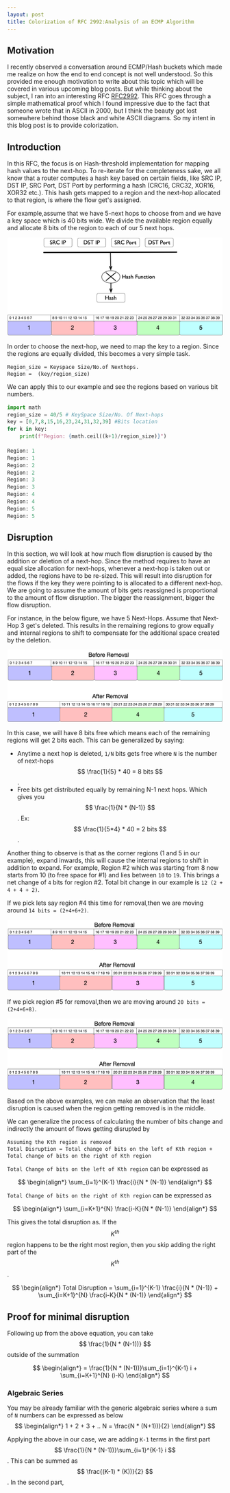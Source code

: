 ```yaml
---
layout: post
title: Colorization of RFC 2992:Analysis of an ECMP Algorithm
---
```

## Motivation
I recently observed a conversation around ECMP/Hash buckets which made me realize on how the end to end concept is not 
well understood. So this provided me enough motivation to write about this topic which will be covered in various 
upcoming blog posts. But while thinking about the subject, I ran into an interesting RFC [RFC2992](https://tools.ietf.org/html/rfc2992).
This RFC goes through a simple mathematical proof which I found impressive due to the fact that someone wrote that in 
ASCII in 2000, but I think the beauty got lost somewhere behind those black and white ASCII diagrams. So my intent in this
blog post is to provide colorization.

## Introduction
In this RFC, the focus is on Hash-threshold implementation for mapping hash values to the next-hop. To re-iterate for the
completeness sake, we all know that a router computes a hash key based on certain fields, like SRC IP, DST IP, SRC Port, 
DST Port by performing a hash (CRC16, CRC32, XOR16, XOR32 etc.).  This hash gets mapped to a region and the next-hop allocated
to that region, is where the flow get's assigned.

For example,assume that we have 5-next hops to choose from and we have a key space which is 40 bits wide. We divide the 
available region equally and allocate 8 bits of the region to each of our 5 next hops.

![ECMP Hashing](/images/post2/ecmp_analysis_fig1.png "ECMP Hashing")

In order to choose the next-hop, we need to map the key to a region. Since the regions are equally divided, this becomes
a very simple task.

```
Region_size = Keyspace Size/No.of Nexthops. 
Region =  (key/region_size)
```

We can apply this to our example and see the regions based on various bit numbers.

```python
import math
region_size = 40/5 # KeySpace Size/No. Of Next-hops
key = [0,7,8,15,16,23,24,31,32,39] #Bits location
for k in key:
    print(f"Region: {math.ceil((k+1)/region_size)}")

Region: 1
Region: 1
Region: 2
Region: 2
Region: 3
Region: 3
Region: 4
Region: 4
Region: 5
Region: 5
```

## Disruption
In this section, we will look at how much flow disruption is caused by the addition or deletion of a next-hop. Since the
method requires to have an equal size allocation for next-hops, whenever a next-hop is taken out or added, the regions have
to be re-sized. This will result into disruption for the flows if the key they were pointing to is allocated to a different
next-hop. We are going to assume the amount of bits gets reassigned is proportional to the amount of flow disruption. The
bigger the reassignment, bigger the flow disruption.

For instance, in the below figure, we have 5 Next-Hops. Assume that Next-Hop 3 get's deleted. This results in the remaining
regions to grow equally and internal regions to shift to compensate for the additional space created by the deletion.

![Flow Disruption1](/images/post2/ecmp_analysis_fig2.png "Flow Disruption Region3")

In this case, we will have 8 bits free which means each of the remaining regions will get 2 bits each. This can be generalized by saying:

* Anytime a next hop is deleted, `1/N` bits gets free where `N` is the number of next-hops $$ \frac{1}{5} * 40 = 8 bits $$.
* Free bits get distributed equally by remaining N-1 next hops. Which gives you $$ \frac{1}{N * (N-1)} $$.  Ex: $$ \frac{1}{5*4} * 40 = 2 bits $$.

Another thing to observe is that as the corner regions (1 and 5 in our example), expand inwards, this will cause the internal
regions to shift in addition to expand. For example, Region #2 which was starting from 8 now starts from 10 (to free space for #1)
and lies between `10` to `19`. This brings a net change of `4` bits for region #2. Total bit change in our example is `12 (2 + 4 + 4 + 2)`. 

If we pick lets say region #4 this time for removal,then we are moving around `14 bits = (2+4+6+2)`. 

![Flow Disruption2](/images/post2/ecmp_analysis_fig3.png "Flow Disruption Region4")

If we pick region #5 for removal,then we are moving around `20 bits = (2+4+6+8)`.

![Flow Disruption3](/images/post2/ecmp_analysis_fig4.png "Flow Disruption Region5")

Based on the above examples, we can make an observation that the least disruption is caused when the region getting removed is in the middle.

We can generalize the process of calculating the number of bits change and indirectly the amount of flows getting disrupted by

```
Assuming the Kth region is removed
Total Disruption = Total change of bits on the left of Kth region + Total change of bits on the right of Kth region
````

`Total Change of bits on the left of Kth region` can be expressed as

$$
\begin{align*}
\sum_{i=1}^{K-1} \frac{i}{N * (N-1)}
\end{align*}
$$

`Total Change of bits on the right of Kth region` can be expressed as

$$
\begin{align*}
\sum_{i=K+1}^{N} \frac{i-K}{N * (N-1)}
\end{align*}
$$

This gives the total disruption as. If the $$ K^{th} $$ region happens to be the right most region, then you skip adding
the right part of the $$ K^{th} $$.

$$
\begin{align*}
Total Disruption = \sum_{i=1}^{K-1} \frac{i}{N * (N-1)} + \sum_{i=K+1}^{N} \frac{i-K}{N * (N-1)}
\end{align*}
$$


## Proof for minimal disruption
Following up from the above equation, you can take $$ \frac{1}{N * (N-1))} $$ outside of the summation

$$
\begin{align*}
=  \frac{1}{N * (N-1))}\sum_{i=1}^{K-1} i + \sum_{i=K+1}^{N} (i-K)
\end{align*}
$$

### Algebraic Series
You may be already familiar with the generic algebraic series where a sum of `N` numbers can be expressed as below
$$
\begin{align*}
1 + 2 + 3 + .. N  = \frac{N * (N+1))}{2}
\end{align*}
$$

Applying the above in our case, we are adding `K-1` terms in the first part $$ \frac{1}{N * (N-1))}\sum_{i=1}^{K-1} i $$. This can be summed
as $$ \frac{(K-1) * (K))}{2} $$. In the second part, 

